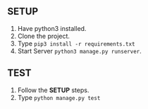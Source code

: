 ## SETUP
1. Have python3 installed.
2. Clone the project.
3. Type `pip3 install -r requirements.txt`
4. Start Server `python3 manage.py runserver`.

## TEST
1. Follow the **SETUP** steps.
2. Type `python manage.py test`

